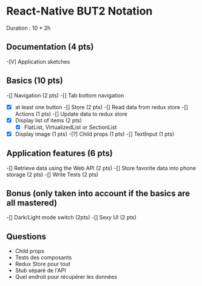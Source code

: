 # React-Native BUT2 Notation

Duration : 10 * 2h

## Documentation (4 pts)

-[V] Application sketches

## Basics (10 pts)

-[] Navigation (2 pts)
  -[] Tab bottom navigation 
  -[X] at least one button
-[] Store (2 pts)
  -[] Read data from redux store
-[] Actions (1 pts)
  -[] Update data to redux store
-[X] Display list of items (2 pts)
  -[X] FlatList, VirtualizedList or SectionList
-[X] Display image (1 pts)
-[?] Child props (1 pts)
-[] TextInput (1 pts)

## Application features (6 pts)

-[] Retrieve data using the Web API (2 pts)
-[] Store favorite data into phone storage (2 pts)
-[] Write Tests (2 pts)

## Bonus (only taken into account if the basics are all mastered)

-[] Dark/Light mode switch (2pts)
-[] Sexy UI (2 pts)

## Questions
- Child props
- Tests des composants
- Redux Store pour tout 
- Stub séparé de l'API
- Quel endroit pour récupérer les données